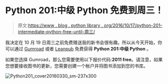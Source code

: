 # Python 201:中级 Python 免费到周三！

> 原文:[https://www . blog . python library . org/2016/10/17/python-201-intermediate-python-free-until-周三/](https://www.blog.pythonlibrary.org/2016/10/17/python-201-intermediate-python-free-until-wednesday/)

我决定在 10 月 19 日周三之前免费赠送我的新书会很有趣。所以从今天开始，你可以通过 [Gumroad](https://gumroad.com/l/py201#) 或者 [Leanpub](http://leanpub.com/python201/c/201free) 免费获得 **Python 201:中级 Python** 。

如果您选择 Gumroad，那么您需要使用以下报价代码:**2011 free**。请注意，如果您想要接收图书的更新，您需要创建一个帐户并将图书添加到您的书库。

![Python201_cover20160330_sm-237x300](../Images/028a88a4582c3407eae572dd47c9eb84.png)
